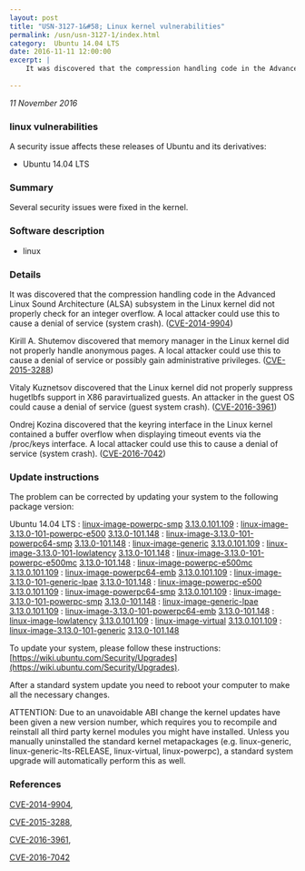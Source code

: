 ```yaml
---
layout: post
title: "USN-3127-1&#58; Linux kernel vulnerabilities"
permalink: /usn/usn-3127-1/index.html
category:  Ubuntu 14.04 LTS
date: 2016-11-11 12:00:00
excerpt: |
    It was discovered that the compression handling code in the Advanced Linux Sound Architecture (ALSA) subsystem in the Linux kernel did not properly check for an integer overflow. A local attacker could use this to cause a denial of service (system crash). ([CVE-2014-9904](http://people.ubuntu.com/~ubuntu-security/cve/CVE-2014-9904))
    
--- 
```

 
 

*11 November 2016*

### linux vulnerabilities

A security issue affects these releases of Ubuntu and its derivatives:

* Ubuntu 14.04 LTS

### Summary

Several security issues were fixed in the kernel. 

### Software description

* linux 

### Details

It was discovered that the compression handling code in the Advanced Linux Sound Architecture (ALSA) subsystem in the Linux kernel did not properly check for an integer overflow. A local attacker could use this to cause a denial of service (system crash). ([CVE-2014-9904](http://people.ubuntu.com/~ubuntu-security/cve/CVE-2014-9904))

Kirill A. Shutemov discovered that memory manager in the Linux kernel did not properly handle anonymous pages. A local attacker could use this to cause a denial of service or possibly gain administrative privileges. ([CVE-2015-3288](http://people.ubuntu.com/~ubuntu-security/cve/CVE-2015-3288))

Vitaly Kuznetsov discovered that the Linux kernel did not properly suppress hugetlbfs support in X86 paravirtualized guests. An attacker in the guest OS could cause a denial of service (guest system crash). ([CVE-2016-3961](http://people.ubuntu.com/~ubuntu-security/cve/CVE-2016-3961))

Ondrej Kozina discovered that the keyring interface in the Linux kernel contained a buffer overflow when displaying timeout events via the /proc/keys interface. A local attacker could use this to cause a denial of service (system crash). ([CVE-2016-7042](http://people.ubuntu.com/~ubuntu-security/cve/CVE-2016-7042)) 

### Update instructions

The problem can be corrected by updating your system to the following package version:

Ubuntu 14.04 LTS
 : [linux-image-powerpc-smp](https://launchpad.net/ubuntu/+source/linux) <span> [3.13.0.101.109](https://launchpad.net/ubuntu/+source/linux/3.13.0-101.148) </span> 
 : [linux-image-3.13.0-101-powerpc-e500](https://launchpad.net/ubuntu/+source/linux) <span> [3.13.0-101.148](https://launchpad.net/ubuntu/+source/linux/3.13.0-101.148) </span> 
 : [linux-image-3.13.0-101-powerpc64-smp](https://launchpad.net/ubuntu/+source/linux) <span> [3.13.0-101.148](https://launchpad.net/ubuntu/+source/linux/3.13.0-101.148) </span> 
 : [linux-image-generic](https://launchpad.net/ubuntu/+source/linux) <span> [3.13.0.101.109](https://launchpad.net/ubuntu/+source/linux/3.13.0-101.148) </span> 
 : [linux-image-3.13.0-101-lowlatency](https://launchpad.net/ubuntu/+source/linux) <span> [3.13.0-101.148](https://launchpad.net/ubuntu/+source/linux/3.13.0-101.148) </span> 
 : [linux-image-3.13.0-101-powerpc-e500mc](https://launchpad.net/ubuntu/+source/linux) <span> [3.13.0-101.148](https://launchpad.net/ubuntu/+source/linux/3.13.0-101.148) </span> 
 : [linux-image-powerpc-e500mc](https://launchpad.net/ubuntu/+source/linux) <span> [3.13.0.101.109](https://launchpad.net/ubuntu/+source/linux/3.13.0-101.148) </span> 
 : [linux-image-powerpc64-emb](https://launchpad.net/ubuntu/+source/linux) <span> [3.13.0.101.109](https://launchpad.net/ubuntu/+source/linux/3.13.0-101.148) </span> 
 : [linux-image-3.13.0-101-generic-lpae](https://launchpad.net/ubuntu/+source/linux) <span> [3.13.0-101.148](https://launchpad.net/ubuntu/+source/linux/3.13.0-101.148) </span> 
 : [linux-image-powerpc-e500](https://launchpad.net/ubuntu/+source/linux) <span> [3.13.0.101.109](https://launchpad.net/ubuntu/+source/linux/3.13.0-101.148) </span> 
 : [linux-image-powerpc64-smp](https://launchpad.net/ubuntu/+source/linux) <span> [3.13.0.101.109](https://launchpad.net/ubuntu/+source/linux/3.13.0-101.148) </span> 
 : [linux-image-3.13.0-101-powerpc-smp](https://launchpad.net/ubuntu/+source/linux) <span> [3.13.0-101.148](https://launchpad.net/ubuntu/+source/linux/3.13.0-101.148) </span> 
 : [linux-image-generic-lpae](https://launchpad.net/ubuntu/+source/linux) <span> [3.13.0.101.109](https://launchpad.net/ubuntu/+source/linux/3.13.0-101.148) </span> 
 : [linux-image-3.13.0-101-powerpc64-emb](https://launchpad.net/ubuntu/+source/linux) <span> [3.13.0-101.148](https://launchpad.net/ubuntu/+source/linux/3.13.0-101.148) </span> 
 : [linux-image-lowlatency](https://launchpad.net/ubuntu/+source/linux) <span> [3.13.0.101.109](https://launchpad.net/ubuntu/+source/linux/3.13.0-101.148) </span> 
 : [linux-image-virtual](https://launchpad.net/ubuntu/+source/linux) <span> [3.13.0.101.109](https://launchpad.net/ubuntu/+source/linux/3.13.0-101.148) </span> 
 : [linux-image-3.13.0-101-generic](https://launchpad.net/ubuntu/+source/linux) <span> [3.13.0-101.148](https://launchpad.net/ubuntu/+source/linux/3.13.0-101.148) </span> 

To update your system, please follow these instructions: [https://wiki.ubuntu.com/Security/Upgrades](https://wiki.ubuntu.com/Security/Upgrades).

After a standard system update you need to reboot your computer to make all the necessary changes.

ATTENTION: Due to an unavoidable ABI change the kernel updates have been given a new version number, which requires you to recompile and reinstall all third party kernel modules you might have installed. Unless you manually uninstalled the standard kernel metapackages (e.g. linux-generic, linux-generic-lts-RELEASE, linux-virtual, linux-powerpc), a standard system upgrade will automatically perform this as well. 

### References

 
 [CVE-2014-9904](http://people.ubuntu.com/~ubuntu-security/cve/CVE-2014-9904), 

 [CVE-2015-3288](http://people.ubuntu.com/~ubuntu-security/cve/CVE-2015-3288), 

 [CVE-2016-3961](http://people.ubuntu.com/~ubuntu-security/cve/CVE-2016-3961), 

 [CVE-2016-7042](http://people.ubuntu.com/~ubuntu-security/cve/CVE-2016-7042)
 

